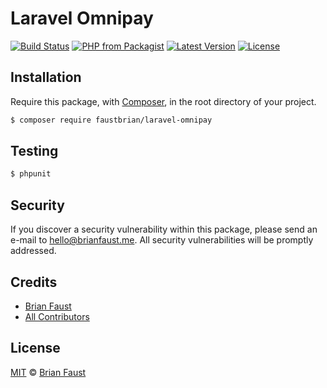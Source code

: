 # Laravel Omnipay

[![Build Status](https://img.shields.io/travis/faustbrian/Laravel-Omnipay/master.svg?style=flat-square)](https://travis-ci.org/faustbrian/Laravel-Omnipay)
[![PHP from Packagist](https://img.shields.io/packagist/php-v/faustbrian/laravel-omnipay.svg?style=flat-square)]()
[![Latest Version](https://img.shields.io/github/release/faustbrian/Laravel-Omnipay.svg?style=flat-square)](https://github.com/faustbrian/Laravel-Omnipay/releases)
[![License](https://img.shields.io/packagist/l/faustbrian/Laravel-Omnipay.svg?style=flat-square)](https://packagist.org/packages/faustbrian/Laravel-Omnipay)

## Installation

Require this package, with [Composer](https://getcomposer.org/), in the root directory of your project.

``` bash
$ composer require faustbrian/laravel-omnipay
```

## Testing

``` bash
$ phpunit
```

## Security

If you discover a security vulnerability within this package, please send an e-mail to hello@brianfaust.me. All security vulnerabilities will be promptly addressed.

## Credits

- [Brian Faust](https://github.com/faustbrian)
- [All Contributors](../../contributors)

## License

[MIT](LICENSE) © [Brian Faust](https://brianfaust.me)
